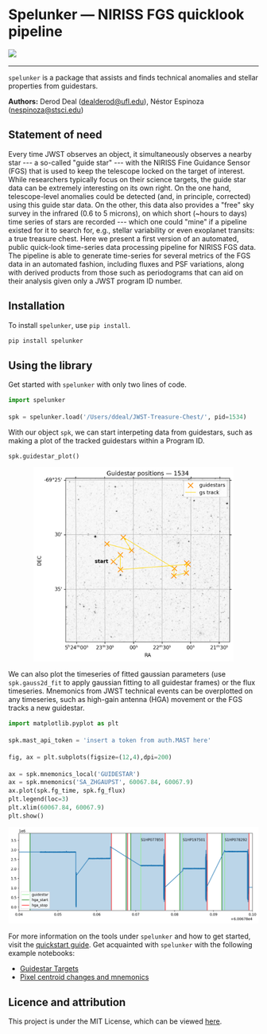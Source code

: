 # Spelunker — NIRISS FGS quicklook pipeline 

![](https://github.com/GalagaBits/JWST-FGS-Spelunker/blob/main/spelunker.png)

-------------------------------------------------------------------------------------

`spelunker` is a package that assists and finds technical anomalies and stellar properties from guidestars. 

**Authors:** Derod Deal (dealderod@ufl.edu), Néstor Espinoza (nespinoza@stsci.edu)

## Statement of need

Every time JWST observes an object, it simultaneously observes a nearby star --- a so-called "guide star" --- with the NIRISS Fine Guidance Sensor (FGS) that is used to keep the telescope locked on the target of interest. While researchers typically focus on their science targets, the guide star data can be extremely interesting on its own right. On the one hand, telescope-level anomalies could be detected (and, in principle, corrected) using this guide star data. On the other, this data also provides a "free" sky survey in the infrared (0.6 to 5 microns), on which short (~hours to days) time series of stars are recorded --- which one could "mine" if a pipeline existed for it to search for, e.g., stellar variability or even exoplanet transits: a true treasure chest. Here we present a first version of an automated, public quick-look time-series data processing pipeline for NIRISS FGS data. The pipeline is able to generate time-series for several metrics of the FGS data in an automated fashion, including fluxes and PSF variations, along with derived products from those such as periodograms that can aid on their analysis given only a JWST program ID number.

## Installation

To install `spelunker`, use `pip install`.

```bash
pip install spelunker
```

## Using the library

Get started with `spelunker` with only two lines of code.

```python
import spelunker

spk = spelunker.load('/Users/ddeal/JWST-Treasure-Chest/', pid=1534)
```
With our object `spk`, we can start interpeting data from guidestars, such as making a plot of the tracked guidestars within a Program ID.

```python
spk.guidestar_plot()
```
<p align='center'>
    <img src="https://github.com/GalagaBits/JWST-FGS-Spelunker/blob/main/plots/guidestar_positions.png"  width=80% height=80%>
</p>

We can also plot the timeseries of fitted gaussian parameters (use `spk.gauss2d_fit` to apply gaussian fitting to all guidestar frames) or the flux timeseries. Mnemonics from JWST technical events can be overplotted on any timeseries, such as high-gain antenna (HGA) movement or the FGS tracks a new guidestar.

```python
import matplotlib.pyplot as plt

spk.mast_api_token = 'insert a token from auth.MAST here'

fig, ax = plt.subplots(figsize=(12,4),dpi=200)

ax = spk.mnemonics_local('GUIDESTAR')
ax = spk.mnemonics('SA_ZHGAUPST', 60067.84, 60067.9) 
ax.plot(spk.fg_time, spk.fg_flux)
plt.legend(loc=3)
plt.xlim(60067.84, 60067.9)
plt.show()
```
<img src="https://github.com/GalagaBits/JWST-FGS-Spelunker/blob/main/plots/mnemonics.png">

For more information on the tools under `spelunker` and how to get started, visit the [quickstart guide](https://github.com/GalagaBits/JWST-FGS-Spelunker/blob/main/notebooks/fgs-spelunker_quickstart.ipynb). Get acquainted with `spelunker` with the following example notebooks:

- [Guidestar Targets](https://github.com/GalagaBits/JWST-FGS-Spelunker/blob/main/notebooks/examples/guidestar_targets.ipynb)
- [Pixel centroid changes and mnemonics](https://github.com/GalagaBits/JWST-FGS-Spelunker/blob/main/notebooks/examples/pixel_centroid_mnemonics.ipynb)


## Licence and attribution

This project is under the MIT License, which can be viewed [here](https://github.com/GalagaBits/JWST-FGS-Spelunker/blob/main/LICENSE).
